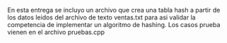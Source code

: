 En esta entrega se incluyo un archivo que crea una tabla hash a partir de los datos leidos del archivo de texto ventas.txt para asi validar la competencia de implementar un algoritmo de hashing.
Los casos prueba vienen en el archivo pruebas.cpp
